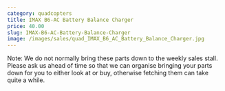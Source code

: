 ```yaml
---
category: quadcopters
title: IMAX B6-AC Battery Balance Charger
price: 40.00
slug: IMAX-B6-AC-Battery-Balance-Charger
image: /images/sales/quad_IMAX_B6_AC_Battery_Balance_Charger.jpg
---
```

Note: We do not normally bring these parts down to the weekly sales stall. Please ask us ahead of time so that we can organise bringing your parts down for you to either look at or buy, otherwise fetching them can take quite a while.
